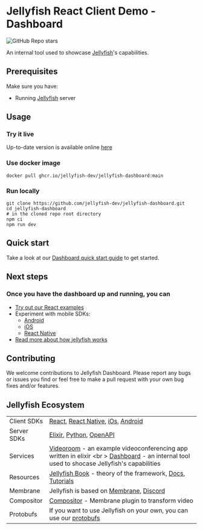 # Jellyfish React Client Demo - Dashboard

![GitHub Repo stars](https://img.shields.io/github/stars/jellyfish-dev/jellyfish-dashboard)

An internal tool used to showcase [Jellyfish](https://github.com/jellyfish-dev/jellyfish)'s capabilities.

## Prerequisites

Make sure you have:

- Running [Jellyfish](https://github.com/jellyfish-dev/jellyfish) server

## Usage

### Try it live

Up-to-date version is available online [here](https://jellyfish-dev.github.io/jellyfish-dashboard/)

### Use docker image

```shell
docker pull ghcr.io/jellyfish-dev/jellyfish-dashboard:main
```

### Run locally

```shell
git clone https://github.com/jellyfish-dev/jellyfish-dashboard.git
cd jellyfish-dashboard
# in the cloned repo root directory
npm ci
npm run dev
```

## Quick start

Take a look at our [Dashboard quick start guide](https://www.youtube.com/watch?v=dQw4w9WgXcQ) to get started.

## Next steps

### Once you have the dashboard up and running, you can

- [Try out our React examples](https://github.com/jellyfish-dev/react-client-sdk/tree/main/examples)
- Experiment with mobile SDKs:
  - [Android](https://github.com/jellyfish-dev/android-client-sdk)
  - [iOS](https://github.com/jellyfish-dev/ios-client-sdk)
  - [React Native](https://github.com/jellyfish-dev/react-native-client-sdk)
- [Read more about how jellyfish works](https://jellyfish-dev.github.io/book/)

## Contributing

We welcome contributions to Jellyfish Dashboard. Please report any bugs or issues you find or feel free to make a pull request with your own bug fixes and/or features.

## Jellyfish Ecosystem

|            |                                                                                                  |
|------------|--------------------------------------------------------------------------------------------------------------------------------|
| Client SDKs | [React](https://github.com/jellyfish-dev/react-client-sdk), [React Native](https://github.com/jellyfish-dev/react-native-client-sdk), [iOs](https://github.com/jellyfish-dev/ios-client-sdk), [Android](https://github.com/jellyfish-dev/android-client-sdk)|
| Server SDKs | [Elixir](https://github.com/jellyfish-dev/elixir_server_sdk), [Python](https://github.com/jellyfish-dev/python-server-sdk), [OpenAPI](https://jellyfish-dev.github.io/jellyfish-docs/api_reference/rest_api)
| Services   | [Videoroom](https://github.com/jellyfish-dev/jellyfish_videoroom) -  an example videoconferencing app written in elixir <br \> [Dashboard](https://github.com/jellyfish-dev/jellyfish-dashboard) - an internal tool used to shocase Jellyfish's capabilities |
| Resources  |  [Jellyfish Book](https://jellyfish-dev.github.io/book/) - theory of the framework, [Docs](https://jellyfish-dev.github.io/jellyfish-docs/), [Tutorials](https://github.com/jellyfish-dev/jellyfish-clients-tutorials)                                                                                                                             |
| Membrane   | Jellyfish is based on [Membrane](https://membrane.stream/),  [Discord](https://discord.gg/nwnfVSY)                                                                                                                            |
| Compositor | [Compositor](https://github.com/membraneframework/membrane_video_compositor_plugin) - Membrane plugin to transform video                                                                                                                          |
| Protobufs  |  If you want to use Jellyfish on your own, you can use our [protobufs](https://github.com/jellyfish-dev/protos)
